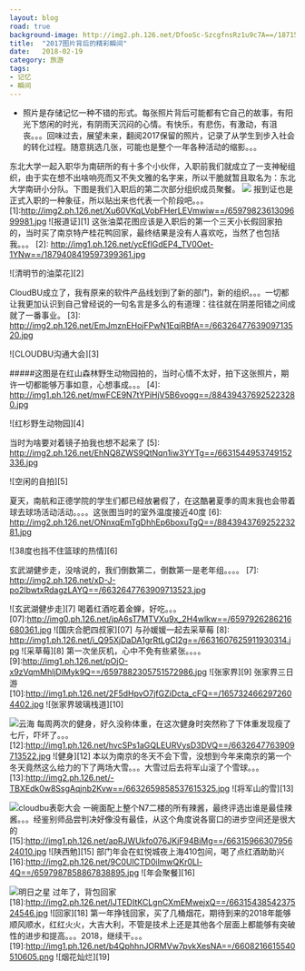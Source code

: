 ```yaml
---
layout: blog
road: true
background-image: http://img2.ph.126.net/DfooSc-SzcgfnsRz1u9c7A==/1871527120249566176.jpg
title:  "2017图片背后的精彩瞬间"
date:   2018-02-19
category: 旅游
tags:
- 记忆
- 瞬间
---
```


- 照片是存储记忆一种不错的形式。每张照片背后可能都有它自己的故事，有阳光下悠闲的时光，有阴雨天沉闷的心情。有快乐，有悲伤，有激动，有沮丧。。。回味过去，展望未来，翻阅2017保留的照片，记录了从学生到步入社会的转化过程。随意挑选几张，可能也是整个一年各种活动的缩影。。。


东北大学一起入职华为南研所的有十多个小伙伴，入职前我们就成立了一支神秘组织，由于实在想不出啥响亮而又不失文雅的名字来，所以干脆就暂且取名为：东北大学南研小分队。下图是我们入职后的第二次部分组织成员聚餐。
  <img src="http://img2.ph.126.net/bzv8F9eA-2oSnqedMTpkag==/6631701084400311551.jpg"/>
报到证也是正式入职的一种象征，所以贴出来也代表一个阶段吧。。。
  [1]:http://img2.ph.126.net/Xu60VKqLVobFHerLEVmwiw==/6597982361309699981.jpg
  ![报道证][1]
这张油菜花图应该是入职后的第一个三天小长假回家拍的，当时买了南京特产桂花鸭回家，最终结果是没有人喜欢吃，当然了也包括我。。。
  [2]: http://img1.ph.126.net/ycEflGdEP4_TV0Oet-1YNw==/1879408419597399361.jpg
  
  ![清明节的油菜花][2]

 CloudBU成立了，我有原来的软件产品线划到了新的部门，新的组织。。。一切都让我更加认识到自己曾经说的一句名言是多么的有道理：往往就在阴差阳错之间成就了一番事业。
  [3]: http://img2.ph.126.net/EmJmznEHojFPwN1EqjRBfA==/6632647763909713520.jpg
  
![CLOUDBU沟通大会][3]

#####这图是在红山森林野生动物园拍的，当时心情不太好，拍下这张照片，期许一切都能够万事如意，心想事成。。。
  [4]: http://img1.ph.126.net/mwFCE9N7tYPiHjV5B6vogg==/884394376925223280.jpg
  
![红杉野生动物园][4]

当时为啥要对着镜子拍我也想不起来了
  [5]: http://img2.ph.126.net/EhNQ8ZWS9QtNqn1iw3YYTg==/6631544953749152336.jpg
  
 ![空闲的自拍][5]

夏天，南航和正德学院的学生们都已经放暑假了，在这酷暑夏季的周末我也会带着球去球场活动活动。。。。这张图当时的室外温度接近40度
  [6]: http://img2.ph.126.net/ONnxqEmTgDhhEp6boxuTgQ==/884394376925223281.jpg
  
  ![38度也挡不住篮球的热情][6]

玄武湖健步走，没啥说的，我们倒数第二，倒数第一是老年组。。。。
  [7]: http://img2.ph.126.net/xD-J-po2lbwtxRdagzLAYQ==/6632647763909713523.jpg
  
  ![玄武湖健步走][7]
喝着红酒吃着金蝉，好吃。。。
  [07]:http://img0.ph.126.net/jpA6sT7MTVXu9x_2H4wlkw==/6597926286216680361.jpg
  ![国庆合肥四叔家][07]
与孙媛媛一起去采草莓
  [8]: http://img1.ph.126.net/i_Q95XjDaDA1grRtLgCl2g==/6631607625911930314.jpg
  ![采草莓][8]
第一次坐灰机，心中不免有些紧张。。。。
  [9]:http://img1.ph.126.net/pOjO-x9zVqmMhljDlMyk9Q==/6597882305751572986.jpg
  ![张家界][9]
张家界三日游  
  [10]:http://img1.ph.126.net/2F5dHpvO7jfGZiDcta_cFQ==/1657324662972604402.jpg
  ![张家界玻璃栈道][10]

  [11]:http://img2.ph.126.net/S7RlU2OS3Y1L62sMSJUuJQ==/6597847121379484448.jpg
  ![云海][11]
每周两次的健身，好久没称体重，在这次健身时突然称了下体重发现瘦了七斤，吓坏了。。。
  [12]:http://img1.ph.126.net/hvcSPs1aGQLEURVysD3DVQ==/6632647763909713522.jpg
  ![健身][12]
本以为南京的冬天不会下雪，没想到今年来南京的第一个冬天竟然这么给力的下了两场大雪。。。大雪过后去将军山滚了个雪球。。。
  [13]:http://img2.ph.126.net/-TBXEdk0w8SsgAqjnb2Kvw==/6632659858537615325.jpg
  ![将军山的雪][13]

  [14]:http://img2.ph.126.net/HlJmalLLgI6l5w9kQ7QiBQ==/6597556850309743637.jpg
  ![cloudbu表彰大会][14]
一碗面配上整个N7二楼的所有辣酱，最终评选出谁是最佳辣酱。。。经鉴别师品尝判决好像没有最佳，从这个角度说各窗口的进步空间还是很大的
  [15]:http://img1.ph.126.net/apRJWUkfo076JKjF94BiMg==/6631596630795624010.jpg
  ![陕西勉][15]
部门年会在虹悦城夜上海410包间，喝了点红酒助助兴
  [16]:http://img2.ph.126.net/9C0UlCTD0ilmwQKr0Ll-4Q==/6597987858867838895.jpg
  ![年会聚餐][16]

  [17]:http://img2.ph.126.net/DfooSc-SzcgfnsRz1u9c7A==/1871527120249566176.jpg
  ![明日之星][17]
过年了，背包回家
  [18]:http://img2.ph.126.net/lJTEDItKCLgnCXmEMwejxQ==/6631543854237524546.jpg
  ![回家][18]
第一年挣钱回家，买了几桶烟花，期待到来的2018年能够顺风顺水，红红火火，大吉大利，不管是技术上还是其他各个层面上都能够有突破性的进步和提高。。。2018，继续干。。。
  [19]:http://img1.ph.126.net/b4QphhnJORMVw7pvkXesNA==/6608216615540510605.png
  ![烟花灿烂][19]

   